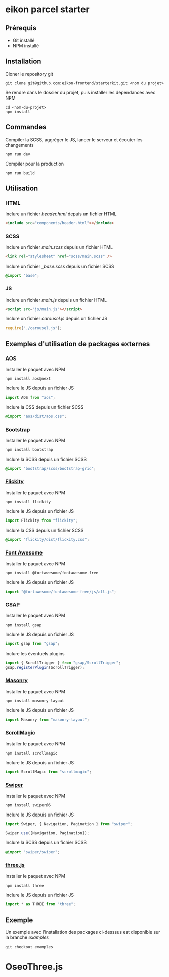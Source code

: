 # eikon parcel starter

## Prérequis

- Git installé
- NPM installé

## Installation

Cloner le repository git

```
git clone git@github.com:eikon-frontend/starterkit.git <nom du projet>
```

Se rendre dans le dossier du projet, puis installer les dépendances avec NPM

```
cd <nom-du-projet>
npm install
```

## Commandes

Compiler la SCSS, aggréger le JS, lancer le serveur et écouter les changements

```
npm run dev
```

Compiler pour la production

```
npm run build
```

## Utilisation

### HTML

Inclure un fichier _header.html_ depuis un fichier HTML

```html
<include src="components/header.html"></include>
```

### SCSS

Inclure un fichier _main.scss_ depuis un fichier HTML

```html
<link rel="stylesheet" href="scss/main.scss" />
```

Inclure un fichier _\_base.scss_ depuis un fichier SCSS

```scss
@import "base";
```

### JS

Inclure un fichier _main.js_ depuis un fichier HTML

```html
<script src="js/main.js"></script>
```

Inclure un fichier _carousel.js_ depuis un fichier JS

```js
require("./carousel.js");
```

## Exemples d'utilisation de packages externes

### [AOS](https://michalsnik.github.io/aos)

Installer le paquet avec NPM

```
npm install aos@next
```

Inclure le JS depuis un fichier JS

```js
import AOS from "aos";
```

Inclure la CSS depuis un fichier SCSS

```SCSS
@import "aos/dist/aos.css";
```

### [Bootstrap](https://getbootstrap.com)

Installer le paquet avec NPM

```
npm install bootstrap
```

Inclure la SCSS depuis un fichier SCSS

```SCSS
@import "bootstrap/scss/bootstrap-grid";
```

### [Flickity](https://flickity.metafizzy.co)

Installer le paquet avec NPM

```
npm install flickity
```

Inclure le JS depuis un fichier JS

```js
import Flickity from "flickity";
```

Inclure la CSS depuis un fichier SCSS

```SCSS
@import "flickity/dist/flickity.css";
```

### [Font Awesome](https://fontawesome.com/)

Installer le paquet avec NPM

```
npm install @fortawesome/fontawesome-free
```

Inclure le JS depuis un fichier JS

```js
import "@fortawesome/fontawesome-free/js/all.js";
```

### [GSAP](https://greensock.com/gsap/)

Installer le paquet avec NPM

```
npm install gsap
```

Inclure le JS depuis un fichier JS

```js
import gsap from "gsap";
```

Inclure les éventuels plugins

```js
import { ScrollTrigger } from "gsap/ScrollTrigger";
gsap.registerPlugin(ScrollTrigger);
```

### [Masonry](https://masonry.desandro.com)

Installer le paquet avec NPM

```
npm install masonry-layout
```

Inclure le JS depuis un fichier JS

```js
import Masonry from "masonry-layout";
```

### [ScrollMagic](https://scrollmagic.io)

Installer le paquet avec NPM

```
npm install scrollmagic
```

Inclure le JS depuis un fichier JS

```js
import ScrollMagic from "scrollmagic";
```

### [Swiper](https://swiperjs.com)

Installer le paquet avec NPM

```
npm install swiper@6
```

Inclure le JS depuis un fichier JS

```js
import Swiper, { Navigation, Pagination } from "swiper";

Swiper.use([Navigation, Pagination]);
```

Inclure la SCSS depuis un fichier SCSS

```SCSS
@import "swiper/swiper";
```

### [three.js](https://threejs.org)

Installer le paquet avec NPM

```
npm install three
```

Inclure le JS depuis un fichier JS

```js
import * as THREE from "three";
```

## Exemple

Un exemple avec l'installation des packages ci-desssus est disponible sur la branche _examples_

```
git checkout examples
```
# OseoThree.js
